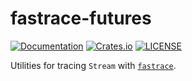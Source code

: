 # fastrace-futures

[![Documentation](https://docs.rs/fastrace-futures/badge.svg)](https://docs.rs/fastrace-futures/)
[![Crates.io](https://img.shields.io/crates/v/fastrace-futures.svg)](https://crates.io/crates/fastrace-futures)
[![LICENSE](https://img.shields.io/github/license/fast/fastrace.svg)](https://github.com/fast/fastrace/blob/main/LICENSE)

Utilities for tracing `Stream` with [`fastrace`](https://crates.io/crates/fastrace).
